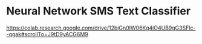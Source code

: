 # Neural Network SMS Text Classifier

https://colab.research.google.com/drive/12bjGn0IW06Kg4iO4UB9gG3SFlc--qgak#scrollTo=J9tD9yACG6M9